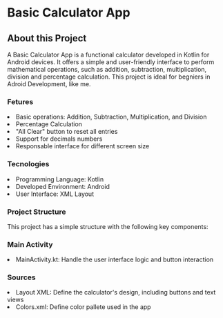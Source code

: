 <h1> Basic Calculator App</h1>
<h2> About this Project</h2>

<p> A Basic Calculator App is a functional calculator developed in Kotlin for Android devices.
It offers a simple and user-friendly interface to perform mathematical operations, such as addition, subtraction,
multiplication, division and percentage calculation. This project is ideal for begniers in Adroid Development, like me. </p>

<h3> Fetures </h3>

<li>Basic operations: Addition, Subtraction, Multiplication, and Division</li>
<li>Percentage Calculation</li>
<li>"All Clear" button to reset all entries </li>
<li>Support for decimals numbers</li>
<li>Responsable interface for different screen size</li>

<h3>Tecnologies</h3>
<li>Programming Language: Kotlin</li>
<li>Developed Environment: Android </li>
<li>User Interface: XML Layout</li>

<h3> Project Structure</h3>
<p> This project has a simple structure with the following key components:</p>

<h3>Main Activity</h3>
<li>MainActivity.kt: Handle the user interface logic and button interaction</li>

<h3>Sources</h3>
<li>Layout XML: Define the calculator's design, including buttons and text views</li>
<li>Colors.xml: Define color pallete used in the app </li>

<h3></h3>
